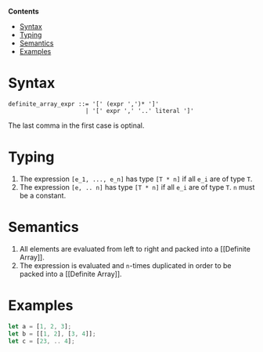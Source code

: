 <!-- START doctoc generated TOC please keep comment here to allow auto update -->
<!-- DON'T EDIT THIS SECTION, INSTEAD RE-RUN doctoc TO UPDATE -->
**Contents**

- [Syntax](#syntax)
- [Typing](#typing)
- [Semantics](#semantics)
- [Examples](#examples)

<!-- END doctoc generated TOC please keep comment here to allow auto update -->

# Syntax

```
definite_array_expr ::= '[' (expr ',')* ']'
                      | '[' expr ',' '..' literal ']'
```

The last comma in the first case is optinal.

# Typing

1. The expression ```[e_1, ..., e_n]``` has type ```[T * n]``` if all ```e_i``` are of type ```T```.
2. The expression ```[e, .. n]``` has type ```[T * n]``` if all ```e_i``` are of type ```T```. ```n``` must be a constant.

# Semantics

1. All elements are evaluated from left to right and packed into a [[Definite Array]].
2. The expression is evaluated and ```n```-times duplicated in order to be packed into a [[Definite Array]].

# Examples

```rust
let a = [1, 2, 3];
let b = [[1, 2], [3, 4]];
let c = [23, .. 4];
```
